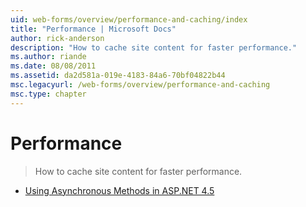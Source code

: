 ```yaml
---
uid: web-forms/overview/performance-and-caching/index
title: "Performance | Microsoft Docs"
author: rick-anderson
description: "How to cache site content for faster performance."
ms.author: riande
ms.date: 08/08/2011
ms.assetid: da2d581a-019e-4183-84a6-70bf04822b44
msc.legacyurl: /web-forms/overview/performance-and-caching
msc.type: chapter
---
```

# Performance

> How to cache site content for faster performance.

- [Using Asynchronous Methods in ASP.NET 4.5](using-asynchronous-methods-in-aspnet-45.md)
